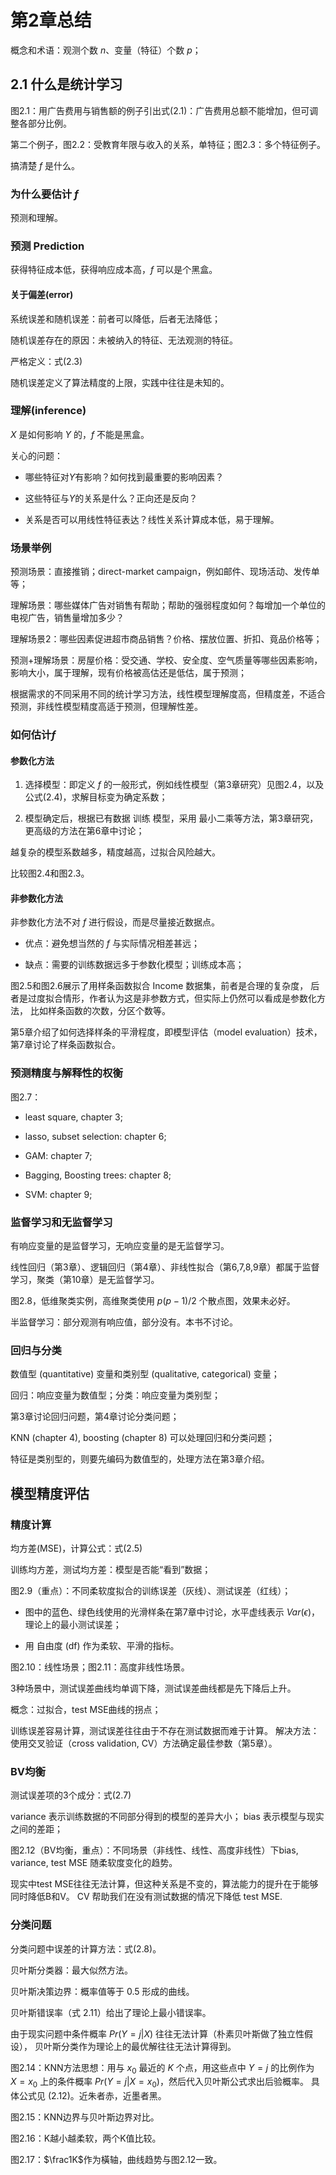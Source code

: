 # 第2章总结

概念和术语：观测个数 $n$、变量（特征）个数 $p$；

## 2.1 什么是统计学习

图2.1：用广告费用与销售额的例子引出式(2.1)：广告费用总额不能增加，但可调整各部分比例。

第二个例子，图2.2：受教育年限与收入的关系，单特征；图2.3：多个特征例子。

搞清楚 $f$ 是什么。

### 为什么要估计 $f$

预测和理解。

### 预测 Prediction

获得特征成本低，获得响应成本高，$f$ 可以是个黑盒。

#### 关于偏差(error)

系统误差和随机误差：前者可以降低，后者无法降低；

随机误差存在的原因：未被纳入的特征、无法观测的特征。

严格定义：式(2.3)

随机误差定义了算法精度的上限，实践中往往是未知的。

### 理解(inference)

$X$ 是如何影响 $Y$ 的，$f$ 不能是黑盒。

关心的问题：

* 哪些特征对$Y$有影响？如何找到最重要的影响因素？

* 这些特征与$Y$的关系是什么？正向还是反向？

* 关系是否可以用线性特征表达？线性关系计算成本低，易于理解。

### 场景举例

预测场景：直接推销；direct-market campaign，例如邮件、现场活动、发传单等；

理解场景：哪些媒体广告对销售有帮助；帮助的强弱程度如何？每增加一个单位的电视广告，销售量增加多少？

理解场景2：哪些因素促进超市商品销售？价格、摆放位置、折扣、竟品价格等；

预测+理解场景：房屋价格：受交通、学校、安全度、空气质量等哪些因素影响，影响大小，属于理解，现有价格被高估还是低估，属于预测；

根据需求的不同采用不同的统计学习方法，线性模型理解度高，但精度差，不适合预测，非线性模型精度高适于预测，但理解性差。

### 如何估计$f$

#### 参数化方法

1. 选择模型：即定义 $f$ 的一般形式，例如线性模型（第3章研究）见图2.4，以及公式(2.4)，求解目标变为确定系数；

1. 模型确定后，根据已有数据 训练 模型，采用 最小二乘等方法，第3章研究，更高级的方法在第6章中讨论；

越复杂的模型系数越多，精度越高，过拟合风险越大。

比较图2.4和图2.3。

#### 非参数化方法

非参数化方法不对 $f$ 进行假设，而是尽量接近数据点。

* 优点：避免想当然的 $f$ 与实际情况相差甚远；

* 缺点：需要的训练数据远多于参数化模型；训练成本高；

图2.5和图2.6展示了用样条函数拟合 Income 数据集，前者是合理的复杂度，
后者是过度拟合情形，作者认为这是非参数方式，但实际上仍然可以看成是参数化方法，
比如样条函数的次数，分区个数等。

第5章介绍了如何选择样条的平滑程度，即模型评估（model evaluation）技术，
第7章讨论了样条函数拟合。

### 预测精度与解释性的权衡

图2.7：

* least square, chapter 3;

* lasso, subset selection: chapter 6;

* GAM: chapter 7;

* Bagging, Boosting trees: chapter 8;

* SVM: chapter 9;

### 监督学习和无监督学习

有响应变量的是监督学习，无响应变量的是无监督学习。

线性回归（第3章）、逻辑回归（第4章）、非线性拟合（第6,7,8,9章）都属于监督学习，聚类（第10章）是无监督学习。

图2.8，低维聚类实例，高维聚类使用 $p(p-1)/2$ 个散点图，效果未必好。

半监督学习：部分观测有响应值，部分没有。本书不讨论。

### 回归与分类

数值型 (quantitative) 变量和类别型 (qualitative, categorical) 变量；

回归：响应变量为数值型；分类：响应变量为类别型；

第3章讨论回归问题，第4章讨论分类问题；

KNN (chapter 4), boosting (chapter 8) 可以处理回归和分类问题；

特征是类别型的，则要先编码为数值型的，处理方法在第3章介绍。

## 模型精度评估

### 精度计算

均方差(MSE)，计算公式：式(2.5)

训练均方差，测试均方差：模型是否能“看到”数据；

图2.9（重点）：不同柔软度拟合的训练误差（灰线）、测试误差（红线）；

* 图中的蓝色、绿色线使用的光滑样条在第7章中讨论，水平虚线表示 $Var(\epsilon)$，理论上的最小测试误差；

* 用 自由度 (df) 作为柔软、平滑的指标。

图2.10：线性场景；图2.11：高度非线性场景。

3种场景中，测试误差曲线均单调下降，测试误差曲线都是先下降后上升。

概念：过拟合，test MSE曲线的拐点；

训练误差容易计算，测试误差往往由于不存在测试数据而难于计算。
解决方法：使用交叉验证（cross validation, CV）方法确定最佳参数（第5章）。

### BV均衡

测试误差项的3个成分：式(2.7)

variance 表示训练数据的不同部分得到的模型的差异大小；
bias 表示模型与现实之间的差距；

图2.12（BV均衡，重点）：不同场景（非线性、线性、高度非线性）下bias, variance, test MSE 随柔软度变化的趋势。

现实中test MSE往往无法计算，但这种关系是不变的，算法能力的提升在于能够同时降低B和V。
CV 帮助我们在没有测试数据的情况下降低 test MSE.

### 分类问题

分类问题中误差的计算方法：式(2.8)。

贝叶斯分类器：最大似然方法。

贝叶斯决策边界：概率值等于 0.5 形成的曲线。

贝叶斯错误率（式 2.11）给出了理论上最小错误率。

由于现实问题中条件概率 $Pr(Y = j | X)$ 往往无法计算（朴素贝叶斯做了独立性假设），
贝叶斯分类作为理论上的最优解往往无法计算得到。

图2.14：KNN方法思想：用与 $x_0$ 最近的 $K$ 个点，用这些点中 $Y=j$ 的比例作为
$X=x_0$ 上的条件概率 $Pr(Y = j | X = x_0)$，然后代入贝叶斯公式求出后验概率。
具体公式见 (2.12)。近朱者赤，近墨者黑。

图2.15：KNN边界与贝叶斯边界对比。

图2.16：K越小越柔软，两个K值比较。

图2.17：$\frac1K$作为橫轴，曲线趋势与图2.12一致。

